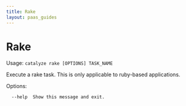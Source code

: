 ```yaml
---
title: Rake
layout: paas_guides
---
```


# Rake

Usage: `catalyze rake [OPTIONS] TASK_NAME`

  Execute a rake task. This is only applicable to ruby-based applications.

Options:

```
  --help  Show this message and exit.
```
